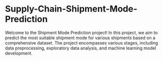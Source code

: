 # Supply-Chain-Shipment-Mode-Prediction
Welcome to the Shipment Mode Prediction project! In this project, we aim to predict the most suitable shipment mode for various shipments based on a comprehensive dataset. The project encompasses various stages, including data preprocessing, exploratory data analysis, and machine learning model development.
